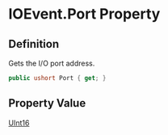 # IOEvent.Port Property
## Definition

Gets the I/O port address.

```c#
public ushort Port { get; }
```

## Property Value

[UInt16](https://learn.microsoft.com/en-gb/dotnet/api/System.UInt16)
